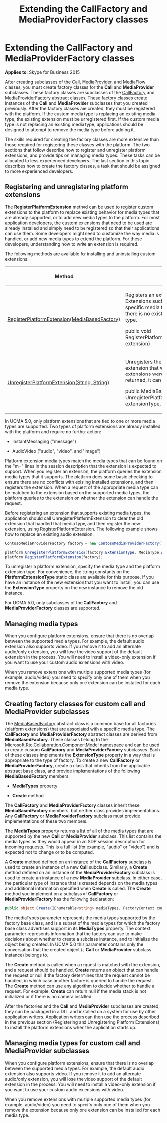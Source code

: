 ﻿---
title: Extending the CallFactory and MediaProviderFactory classes
TOCTitle: Extending the CallFactory and MediaProviderFactory classes
description: The skills required for creating the factory classes are more extensive than those required for registering these classes with the platform.
ms:assetid: 5e604df7-b1ed-4dfe-af25-6577f449af5f
ms:mtpsurl: https://msdn.microsoft.com/library/Dn466109(v=office.16)
ms:contentKeyID: 65240026
ms.date: 07/27/2015
mtps_version: v=office.16
dev_langs:
- csharp
---

# Extending the CallFactory and MediaProviderFactory classes


**Applies to**: Skype for Business 2015



After creating subclasses of the [Call](https://docs.microsoft.com/dotnet/api/microsoft.rtc.collaboration.call?view=ucma-api), [MediaProvider](https://docs.microsoft.com/dotnet/api/microsoft.rtc.collaboration.componentmodel.mediaprovider?view=ucma-api), and [MediaFlow](https://docs.microsoft.com/dotnet/api/microsoft.rtc.collaboration.componentmodel.mediaflow?view=ucma-api) classes, you must create factory classes for the **Call** and **MediaProvider** subclasses. These factory classes are subclasses of the [CallFactory](https://msdn.microsoft.com/library/hh384820\(v=office.16\)) and [MediaProviderFactory](https://msdn.microsoft.com/library/hh382428\(v=office.16\)) abstract classes. These factory classes create instances of the **Call** and **MediaProvider** subclasses that you created previously. After the factory classes are created, they must be registered with the platform. If the custom media type is replacing an existing media type, the existing extension must be unregistered first. If the custom media type is not replacing an existing media type, applications should be designed to attempt to remove the media type before adding it.

The skills required for creating the factory classes are more extensive than those required for registering these classes with the platform. The two sections that follow describe how to register and unregister platform extensions, and provide tips on managing media types. These tasks can be allocated to less experienced developers. The last section in this topic describes how to create the factory classes, a task that should be assigned to more experienced developers.

## Registering and unregistering platform extensions

The **RegisterPlatformExtension** method can be used to register custom extensions to the platform to replace existing behavior for media types that are already supported, or to add new media types to the platform. For most application developers, the custom extensions that need to be used are already installed and simply need to be registered so that their applications can use them. Some developers might need to customize the way media is handled, or add new media types to extend the platform. For these developers, understanding how to write an extension is required.

The following methods are available for installing and uninstalling custom extensions.

<table>
<colgroup>
<col />
<col />
</colgroup>
<thead>
<tr class="header">
<th><p>Method</p></th>
<th><p>Description</p></th>
</tr>
</thead>
<tbody>
<tr class="odd">
<td><p><a href="https://msdn.microsoft.com/library/hh366223(v=office.16)">RegisterPlatformExtension(MediaBasedFactory)</a></p></td>
<td><p>Registers an extension with the platform. Extensions such as call factories that support specific media types can be registered only if there is no existing extension for the media type.</p>
<p>public void RegisterPlatformExtension(MediaBasedFactory extension)</p></td>
</tr>
<tr class="even">
<td><p><a href="https://msdn.microsoft.com/library/hh349063(v=office.16)">UnregisterPlatformExtension(String, String)</a></p></td>
<td><p>Unregisters the extension, and returns the extension that was removed, or null if no extensions were installed. If an extension is returned, it can be saved for later installation.</p>
<p>public MediaBasedFactory UnregisterPlatformExtension(string extensionType, string mediaType)</p></td>
</tr>
</tbody>
</table>


In UCMA 5.0, only platform extensions that are tied to one or more media types are supported. Two types of platform extensions are already installed with the platform and require no further action:

  - InstantMessaging ("message")

  - AudioVideo ("audio", "video", and "image")

Platform extension media types match the media types that can be found on the "m=" lines in the session description that the extension is expected to support. When you register an extension, the platform queries the extension media types that it supports. The platform does some basic checking to ensure there are no conflicts with existing installed extensions, and then registers the extension. When a request of the appropriate media type can be matched to the extension based on the supported media types, the platform queries to the extension on whether the extension can handle the request.

Before registering an extension that supports existing media types, the application should call UnregisterPlatformExtension to clear the old extension that handled that media type, and then register the new extension, using RegisterPlatformExtension. The following example shows how to replace an existing audio extension.

```csharp
ContosoMediaProviderFactory factory = new ContosoMediaProviderFactory();

platform.UnregisterPlatformExtension(factory.ExtensionType, MediaType.Audio);
platform.RegisterPlatformExtension(factory);
```

To unregister a platform extension, specify the media type and the platform extension type. For convenience, the string constants on the **PlatformExtensionType** static class are available for this purpose. If you have an instance of the new extension that you want to install, you can use the **ExtensionType** property on the new instance to remove the old instance.

For UCMA 5.0, only subclasses of the **CallFactory** and **MediaProviderFactory** classes are supported.

## Managing media types

When you configure platform extensions, ensure that there is no overlap between the supported media types. For example, the default audio extension also supports video. If you remove it to add an alternate audio/only extension, you will lose the video support of the default extension in the process. You will need to install a video-only extension if you want to use your custom audio extensions with video.

When you remove extensions with multiple supported media types (for example, audio/video) you need to specify only one of them when you remove the extension because only one extension can be installed for each media type.

## Creating factory classes for custom call and MediaProvider subclasses

The [MediaBasedFactory](https://msdn.microsoft.com/library/hh383987\(v=office.16\)) abstract class is a common base for all factories (platform extensions) that are associated with a specific media type. The **CallFactory** and **MediaProviderFactory** abstract classes are derived from **MediaBasedFactory**. These classes belong to the Microsoft.Rtc.Collaboration.ComponentModel namespace and can be used to create custom **CallFactory** and **MediaProviderFactory** subclasses. Each of these classes implements the **ExtensionType** property in a way that is appropriate to the type of factory. To create a new **CallFactory** or **MediaProviderFactory**, create a class that inherits from the applicable abstract base class, and provide implementations of the following **MediaBasedFactory** members:

  - **MediaTypes** property

  - **Create** method

The **CallFactory** and **MediaProviderFactory** classes inherit these **MediaBasedFactory** members, but neither class provides implementations. Any **CallFactory** or **MediaProviderFactory** subclass must provide implementations of these two members.

The **MediaTypes** property returns a list of all of the media types that are supported by the new **Call** or **MediaProvider** subclass. This list contains the media types as they would appear in an SDP session description for incoming requests. This is a full list (for example, "audio" or "video") and is expected not to change or to be computed.

A **Create** method defined on an instance of the **CallFactory** subclass is used to create an instance of a new **Call** subclass. Similarly, a **Create** method defined on an instance of the **MediaProviderFactory** subclass is used to create an instance of a new **MediaProvider** subclass. In either case, the particular type of instance that is created depends on the media types and additional information specified when **Create** is called. The **Create** method you implement on a subclass of **CallFactory** or **MediaProviderFactory** has the following declaration:

```csharp
public object Create(IEnumerable<string> mediaTypes, FactoryContext context);
```

The mediaTypes parameter represents the media types supported by the factory base class, and is a subset of the media types for which the factory base class advertises support in its **MediaTypes** property. The context parameter represents information that the factory can use to make decisions about whether to create a subclass instance, and to initialize the object being created. In UCMA 5.0 this parameter contains only the conversation that the created object (a **Call** or **MediaProvider** subclass instance) belongs to.

The **Create** method is called when a request is matched with the extension, and a request should be handled. **Create** returns an object that can handle the request or null if the factory determines that the request cannot be handled, in which case another factory is queried to handle the request. The **Create** method can use any algorithm to decide whether to handle a request. For example, **Create** can return null if the media stack is not initialized or if there is no camera installed.

After the factories and the **Call** and **MediaProvider** subclasses are created, they can be packaged in a DLL and installed on a system for use by other application writers. Application writers can then use the process described in the previous section (Registering and Unregistering Platform Extensions) to install the platform extensions when the application starts up.

## Managing media types for custom call and MediaProvider subclasses

When you configure platform extensions, ensure that there is no overlap between the supported media types. For example, the default audio extension also supports video. If you remove it to add an alternate audio/only extension, you will lose the video support of the default extension in the process. You will need to install a video-only extension if you want to use your custom audio extensions with video.

When you remove extensions with multiple supported media types (for example, audio/video) you need to specify only one of them when you remove the extension because only one extension can be installed for each media type.

